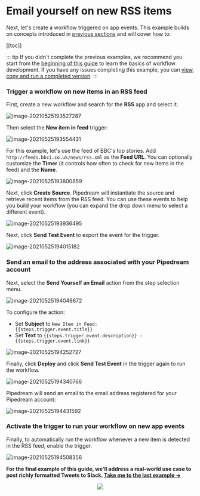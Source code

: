 # Email yourself on new RSS items

Next, let's create a workflow triggered on app events. This example builds on concepts introduced in [previous sections](/quickstart/) and will cover how to:

[[toc]]

::: tip
If you didn't complete the previous examples, we recommend you start from the [beginning of this guide](/quickstart/) to learn the basics of workflow development. If you have any issues completing this example, you can [view, copy and run a completed version](https://pipedream.com/@gettingstarted/quickstart-email-yourself-on-new-rss-items-p_5VCKggW).
:::


### Trigger a workflow on new items in an RSS feed

First, create a new workflow and search for the **RSS** app and select it:

![image-20210525193527287](./images/image-20210525193527287.png)

Then select the **New item in feed** trigger:

![image-20210525193554431](./images/image-20210525193554431.png)

For this example, let's use the feed of BBC's top stories. Add `http://feeds.bbci.co.uk/news/rss.xml` as the **Feed URL**. You can optionally customize the **Timer** (it controls how often to check for new items in the feed) and the **Name**. 

![image-20210525193800859](./images/image-20210525193800859.png) 

Next, click **Create Source**. Pipedream will instantiate the source and retrieve recent items from the RSS feed. You can use these events to help you build your workflow (you can expand the drop down menu to select a different event).

![image-20210525193936495](./images/image-20210525193936495.png)

Next, click **Send Test Event** to export the event for the trigger.

![image-20210525194015182](./images/image-20210525194015182.png)

### Send an email to the address associated with your Pipedream account

Next, select the **Send Yourself an Email** action from the step selection menu.

![image-20210525194049672](./images/image-20210525194049672.png)

To configure the action:

- Set **Subject** to <code v-pre>New Item in Feed: {{steps.trigger.event.title}}</code>
- Set **Text** to <code v-pre>{{steps.trigger.event.description}} - {{steps.trigger.event.link}}</code>

![image-20210525194252727](./images/image-20210525194252727.png)

Finally, click **Deploy** and click **Send Test Event** in the trigger again to run the workflow.

![image-20210525194340766](./images/image-20210525194340766.png)

Pipedream will send an email to the email address registered for your Pipedream account:

![image-20210525194431592](./images/image-20210525194431592.png)

### Activate the trigger to run your workflow on new app events

Finally, to automatically run the workflow whenever a new item is detected in the RSS feed, enable the trigger.

![image-20210525194508356](./images/image-20210525194508356.png)

**For the final example of this guide, we'll address a real-world use case to post richly formatted Tweets to Slack. [Take me to the last example &rarr;](../real-world-example/)**

<p style="text-align:center;">
<a href="/quickstart/real-world-example/"><img src="../next.png"></a>
</p>